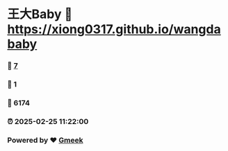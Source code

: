 # 王大Baby :link: https://xiong0317.github.io/wangdababy 
### :page_facing_up: [7](https://xiong0317.github.io/wangdababy/tag.html) 
### :speech_balloon: 1 
### :hibiscus: 6174 
### :alarm_clock: 2025-02-25 11:22:00 
### Powered by :heart: [Gmeek](https://github.com/Meekdai/Gmeek)
